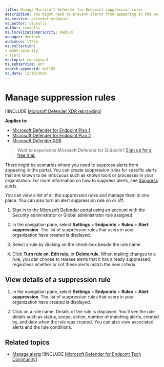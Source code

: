 ```yaml
---
title: Manage Microsoft Defender for Endpoint suppression rules
description: You might need to prevent alerts from appearing in the portal by using suppression rules. Learn how to manage your suppression rules in Microsoft Defender for Endpoint.
ms.service: defender-endpoint
ms.author: siosulli
author: siosulli
ms.localizationpriority: medium
manager: deniseb
audience: ITPro
ms.collection: 
- m365-security
- tier2
ms.topic: conceptual
ms.subservice: edr
search.appverid: met150
ms.date: 12/18/2020
---
```


# Manage suppression rules

[!INCLUDE [Microsoft Defender XDR rebranding](../includes/microsoft-defender.md)]


**Applies to:**
- [Microsoft Defender for Endpoint Plan 1](microsoft-defender-endpoint.md)
- [Microsoft Defender for Endpoint Plan 2](microsoft-defender-endpoint.md)
- [Microsoft Defender XDR](/defender-xdr)

> Want to experience Microsoft Defender for Endpoint? [Sign up for a free trial.](https://signup.microsoft.com/create-account/signup?products=7f379fee-c4f9-4278-b0a1-e4c8c2fcdf7e&ru=https://aka.ms/MDEp2OpenTrial?ocid=docs-wdatp-exposedapis-abovefoldlink)


There might be scenarios where you need to suppress alerts from appearing in the portal. You can create suppression rules for specific alerts that are known to be innocuous such as known tools or processes in your organization. For more information on how to suppress alerts, see [Suppress alerts](manage-alerts.md).

You can view a list of all the suppression rules and manage them in one place. You can also turn an alert suppression rule on or off.


1. Sign in to the [Microsoft Defender portal](https://go.microsoft.com/fwlink/p/?linkid=2077139) using an account with the Security administrator or Global administrator role assigned.

2. In the navigation pane, select **Settings** \> **Endpoints** \> **Rules** \> **Alert suppression**. The list of suppression rules that users in your organization have created is displayed.

2. Select a rule by clicking on the check-box beside the rule name.

3. Click **Turn rule on**, **Edit rule**, or  **Delete rule**. When making changes to a rule, you can choose to release alerts that it has already suppressed, regardless whether or not these alerts match the new criteria. 


## View details of a suppression rule

1. In the navigation pane, select **Settings** \> **Endpoints** \> **Rules** \> **Alert suppression**. The list of suppression rules that users in your organization have created is displayed.

2. Click on a rule name. Details of the rule is displayed. You'll see the rule details such as  status, scope, action, number of matching alerts, created by, and date when the rule was created. You can also view associated alerts and the rule conditions.

## Related topics

- [Manage alerts](manage-alerts.md)
[!INCLUDE [Microsoft Defender for Endpoint Tech Community](../includes/defender-mde-techcommunity.md)]
